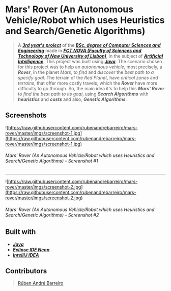 # Mars' Rover (An Autonomous Vehicle/Robot which uses Heuristics and Search/Genetic Algorithms)

> A [**_3rd year's project_**](http://www.unl.pt/guia/2018/fct/UNLGI_getCurso?curso=935) of the [**_BSc. degree of Computer Sciences and Engineering_**](https://www.fct.unl.pt/en/education/course/integrated-master-computer-science/) made in [**_FCT NOVA (Faculty of Sciences and Technology of New University of Lisbon)_**](https://www.fct.unl.pt/), in the subject of [**_Artificial Intelligence_**](http://www.unl.pt/guia/2018/fct/UNLGI_getUC?uc=1712). This project was built using [**_Java_**](https://www.java.com/). The scenario chosen for this project was to help an _autonomous vehicle_, most precisely, a **_Rover_**, in the planet _Mars_, to _find_ and _discover_ the _best path to a specify goal_. The terrain of the _Red Planet_, have _critical zones_ and _terrains_, that offer more costly travels, which the **_Rover_** have more difficulty to go through. So, the main idea it's to help this **_Mars' Rover_** to _find the best path to its goal_, using **_Search Algorithms_** with **_heuristics_** and **_costs_** and also, **_Genetic Algorithms_**.

## Screenshots

![https://raw.githubusercontent.com/rubenandrebarreiro/mars-rover/master/imgs/screenshot-1.jpg](https://raw.githubusercontent.com/rubenandrebarreiro/mars-rover/master/imgs/screenshot-1.jpg)
######  Mars' Rover (An Autonomous Vehicle/Robot which uses Heuristics and Search/Genetic Algorithms) - Screenshot #1

***

![https://raw.githubusercontent.com/rubenandrebarreiro/mars-rover/master/imgs/screenshot-2.jpg](https://raw.githubusercontent.com/rubenandrebarreiro/mars-rover/master/imgs/screenshot-2.jpg)
######  Mars' Rover (An Autonomous Vehicle/Robot which uses Heuristics and Search/Genetic Algorithms) - Screenshot #2


## Built with
* [**_Java_**](https://www.java.com/)
* [**_Eclipse IDE Neon_**](https://www.eclipse.org/)
* [**_IntelliJ IDEA_**](https://www.jetbrains.com/idea/)

## Contributors

> [Rúben André Barreiro](https://github.com/rubenandrebarreiro/)
